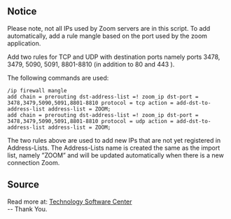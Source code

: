 ## Notice
Please note, not all IPs used by Zoom servers are in this script. To add automatically, add a rule mangle based on the port used by the zoom application.

Add two rules for TCP and UDP with destination ports namely ports 3478, 3479, 5090, 5091, 8801-8810 (in addition to 80 and 443 ).

The following commands are used:<br>
```
/ip firewall mangle
add chain = prerouting dst-address-list =! zoom_ip dst-port = 3478,3479,5090,5091,8801-8810 protocol = tcp action = add-dst-to-address-list address-list = ZOOM;
add chain = prerouting dst-address-list =! zoom_ip dst-port = 3478,3479,5090,5091,8801-8810 protocol = udp action = add-dst-to-address-list address-list = ZOOM; 
```
The two rules above are used to add new IPs that are not yet registered in Address-Lists. The Address-Lists name is created the same as the import list, namely ”ZOOM” and
will be updated automatically when there is a new connection Zoom.
## Source
Read more at: [Technology Software Center](https://rebrand.ly/n0d)
<br>
-- Thank You.
